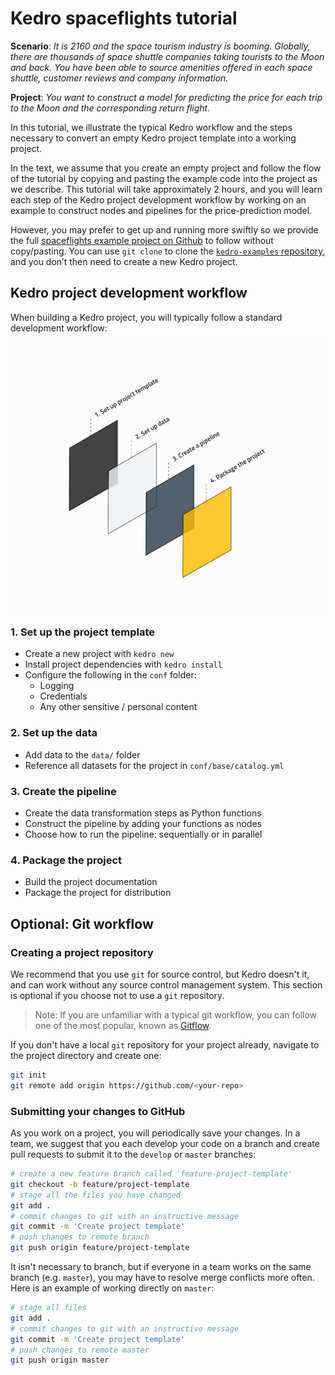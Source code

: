 # Kedro spaceflights tutorial

**Scenario**: *It is 2160 and the space tourism industry is booming. Globally, there are thousands of space shuttle companies taking tourists to the Moon and back. You have been able to source amenities offered in each space shuttle, customer reviews and company information.*

**Project**: *You want to construct a model for predicting the price for each trip to the Moon and the corresponding return flight.*

In this tutorial, we illustrate the typical Kedro workflow and the steps necessary to convert an empty Kedro project template into a working project.

In the text, we assume that you create an empty project and follow the flow of the tutorial by copying and pasting the example code into the project as we describe. This tutorial will take approximately 2 hours, and you will learn each step of the Kedro project development workflow by working on an example to construct nodes and pipelines for the price-prediction model.

However, you may prefer to get up and running more swiftly so we provide the full [spaceflights example project on Github](https://github.com/quantumblacklabs/kedro-examples/tree/master/kedro-tutorial) to follow without copy/pasting. You can use `git clone` to clone the [`kedro-examples` repository](https://github.com/quantumblacklabs/kedro-examples.git), and you don’t then need to create a new Kedro project.

## Kedro project development workflow

When building a Kedro project, you will typically follow a standard development workflow:

![](../meta/images/typical_workflow.png)

### 1. Set up the project template

* Create a new project with `kedro new`
* Install project dependencies with `kedro install`
* Configure the following in the `conf` folder:
	* Logging
	* Credentials
	* Any other sensitive / personal content

### 2. Set up the data

* Add data to the `data/` folder
* Reference all datasets for the project in `conf/base/catalog.yml`

### 3. Create the pipeline

* Create the data transformation steps as Python functions
* Construct the pipeline by adding your functions as nodes
* Choose how to run the pipeline: sequentially or in parallel

### 4. Package the project

 * Build the project documentation
 * Package the project for distribution

## Optional: Git workflow

### Creating a project repository

We recommend that you use `git` for source control, but Kedro doesn't it, and can work without any source control management system. This section is optional if you choose not to use a `git` repository.

> Note: If you are unfamiliar with a typical git workflow, you can follow one of the most popular, known as [Gitflow](https://www.atlassian.com/git/tutorials/comparing-workflows/gitflow-workflow).

If you don't have a local `git` repository for your project already, navigate to the project directory and create one:

```bash
git init
git remote add origin https://github.com/<your-repo>
```

### Submitting your changes to GitHub

As you work on a project, you will periodically save your changes. In a team, we suggest that you each develop your code on a branch and create pull requests to submit it to the `develop` or `master` branches:

```bash
# create a new feature branch called 'feature-project-template'
git checkout -b feature/project-template
# stage all the files you have changed
git add .
# commit changes to git with an instructive message
git commit -m 'Create project template'
# push changes to remote branch
git push origin feature/project-template
```

It isn't necessary to branch, but if everyone in a team works on the same branch (e.g. `master`), you may have to resolve merge conflicts more often. Here is an example of working directly on `master`:

```bash
# stage all files
git add .
# commit changes to git with an instructive message
git commit -m 'Create project template'
# push changes to remote master
git push origin master
```
